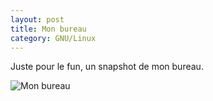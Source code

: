 ```yaml
---
layout: post
title: Mon bureau
category: GNU/Linux
---
```


Juste pour le fun, un snapshot de mon bureau.<!-- more --> 

![Mon bureau](/images/00x/mydesktop.jpg)
